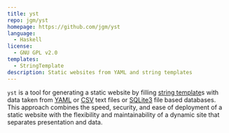 ```yaml
---
title: yst
repo: jgm/yst
homepage: https://github.com/jgm/yst
language:
  - Haskell
license:
  - GNU GPL v2.0
templates:
  - StringTemplate
description: Static websites from YAML and string templates
---
```


`yst` is a tool for generating a static website by filling [string
template](http://www.stringtemplate.org/)s with data taken from [YAML](http://www.yaml.org/) or [CSV](http://en.wikipedia.org/wiki/Comma-separated_values) text files or
[SQLite3](http://www.sqlite.org/) file based databases. This approach
combines the speed, security, and ease of deployment of a static
website with the flexibility and maintainability of a dynamic site that
separates presentation and data.
